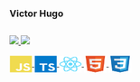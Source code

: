 ### Victor Hugo
  
##

<div align="left">
  <a href="https://github.com/victorshgo">
  <img height="180em" src="https://github-readme-stats.vercel.app/api?username=victorshgo&show_icons=true&theme=dark&include_all_commits=true&count_private=true" />
  <img height="180em" src="https://github-readme-stats.vercel.app/api/top-langs/?username=victorshgo&langs_count=5&theme=dark" />
</div>
  
<div style="display: inline_block">
  <br>
  <img align="center" alt="victorshgo-js" height="30" width="40" src="https://raw.githubusercontent.com/devicons/devicon/master/icons/javascript/javascript-plain.svg" />
  
  <img align="center" alt="victorshgo-ts" height="30" width="40" src="https://raw.githubusercontent.com/devicons/devicon/master/icons/typescript/typescript-plain.svg" />
  
  <img align="center" alt="victorshgo-react" height="30" width="40" src="https://raw.githubusercontent.com/devicons/devicon/master/icons/react/react-original.svg" />
  
  <img align="center" alt="victorshgo-html" height="30" width="40" src="https://raw.githubusercontent.com/devicons/devicon/master/icons/html5/html5-original.svg" />
  
  <img align="center" alt="victorshgo-css" height="30" width="40" src="https://raw.githubusercontent.com/devicons/devicon/master/icons/css3/css3-original.svg" />

 
